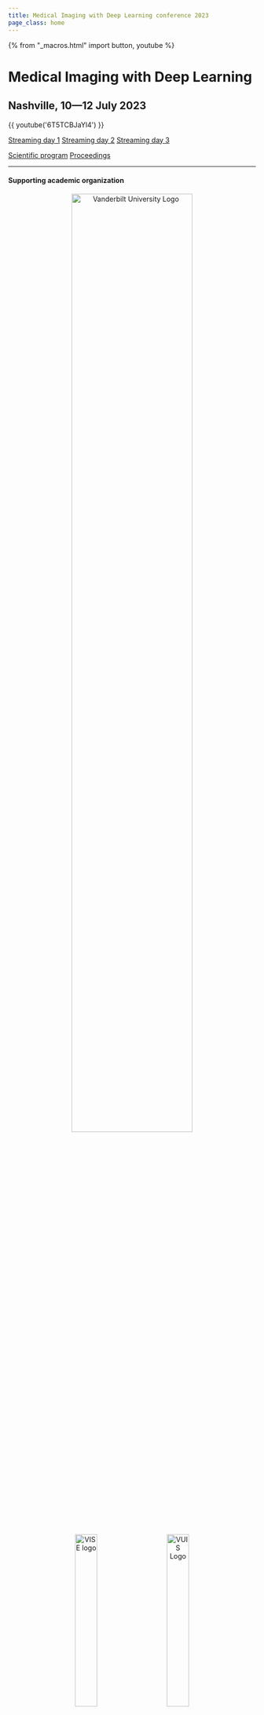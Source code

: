 ```yaml
---
title: Medical Imaging with Deep Learning conference 2023
page_class: home
---
```

{% from "_macros.html" import button, youtube %}
# Medical Imaging with Deep Learning
## Nashville, 10—12 July 2023
<!-- <p class="primary-photo centered">
    <img alt="Nashville (Tennessee)" src="/images/nashville.jpg">
</p> -->

{{ youtube('6T5TCBJaYl4') }}

[Streaming day 1](https://youtube.com/live/tNxQWfHgu-4) [Streaming day 2](https://youtube.com/live/S1z7zbSDmmI) [Streaming day 3](https://youtube.com/live/6T5TCBJaYl4)

<p class="centered">
    <a href="/program.html" class="button">Scientific program</a>
    <a href="https://proceedings.mlr.press/v227/" class="button">Proceedings</a>
</p>

---

#### Supporting academic organization
<center>
<a href="https://www.vanderbilt.edu/"><img width="70%" src="/images/sponsors/Vanderbilt_Dimensional_V_Black_Lockup.png" alt="Vanderbilt University Logo"></a>
<br>
<a href="https://www.vanderbilt.edu/"><img width="30%" src="/images/sponsors/VISE-logo-VUGOLD_tagctr.png" alt="VISE logo"></a>
&emsp;&emsp;
<a href="https://www.vanderbilt.edu/"><img width="30%" src="/images/sponsors/VUIIS_logo.png" alt="VUIS Logo"></a>
</center>

---
Still available: [Aims and scope](/aims-and-scope.html), [Author instructions](/author-instructions.html), [Call for papers](/call-for-papers.html), [Camera ready instructions](/camera-ready.html), [Registration](/registration.html), [Reviewer guidelines](/reviewer-guidelines.html), [Sponsorship](sponsorship-packages.html).
